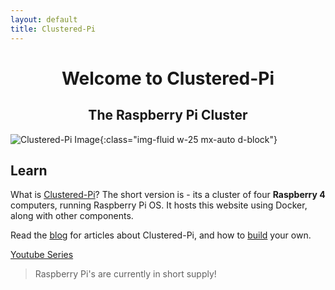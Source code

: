 ```yaml
---
layout: default
title: Clustered-Pi
---
```


<h1 align="center">Welcome to Clustered-Pi</h1>
<h2 align="center">The Raspberry Pi Cluster</h2>

![Clustered-Pi Image](/assets/img/clusteredpi08.jpg){:class="img-fluid w-25 mx-auto d-block"}

## Learn
What is [Clustered-Pi](/about/)? The short version is - its a cluster of four **Raspberry 4** computers, running Raspberry Pi OS. It hosts this website using Docker, along with other components.

Read the [blog](/blog/) for articles about Clustered-Pi, and how to [build](/build/) your own.

[Youtube Series](https://youtube.com/playlist?list=PLU9tksFlQRiovpszMpg4K90GyXDt_xncn)

> Raspberry Pi's are currently in short supply!